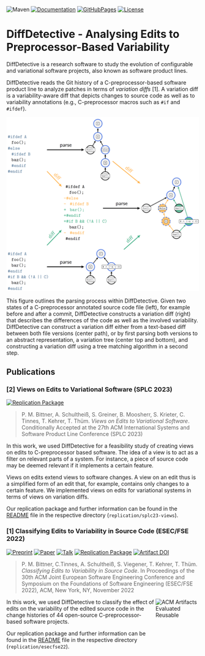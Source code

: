 
![Maven](https://github.com/VariantSync/DiffDetective/actions/workflows/maven.yml/badge.svg)
[![Documentation](https://img.shields.io/badge/Documentation-Read-purple)][documentation]
[![GitHubPages](https://img.shields.io/badge/GitHub%20Pages-online-blue.svg?style=flat)][website]
[![License](https://img.shields.io/badge/License-GNU%20LGPLv3-blue)](LICENSE.LGPL3)

# DiffDetective - Analysing Edits to Preprocessor-Based Variability

DiffDetective is a research software to study the evolution of configurable and variational software projects, also known as software product lines.

DiffDetective reads the Git history of a C-preprocessor-based software product line to analyze patches in terms of _variation diffs_ [1].
A variation diff is a variability-aware diff that depicts changes to source code as well as to variability annotations (e.g., C-preprocessor macros such as `#if` and `#ifdef`).

![DiffDetectiveTeaser](docs/teaser.png)

This figure outlines the parsing process within DiffDetective.
Given two states of a C-preprocessor annotated source code file (left), for example before and after a commit, DiffDetective constructs a variation diff (right) that describes the differences of the code as well as the involved variability.
DiffDetective can construct a variation diff either from a text-based diff between both file versions (center path),
or by first parsing both versions to an abstract representation, a variation tree (center top and bottom), and constructing a variation diff using a tree matching algorithm in a second step.

## Publications

### [2] Views on Edits to Variational Software (SPLC 2023)

[![Replication Package](https://img.shields.io/badge/Replication-Package-blue)](replication/splc23-views/README.md)

> P. M. Bittner, A. Schultheiß, S. Greiner, B. Moosherr, S. Krieter, C. Tinnes, T. Kehrer, T. Thüm. _Views on Edits to Variational Software_. Conditionally Accepted at the 27th ACM International Systems and Software Product Line Conference (SPLC 2023)

In this work, we used DiffDetective for a feasibility study of creating views on edits to C-preprocessor based software.
The idea of a view is to act as a filter on relevant parts of a system.
For instance, a piece of source code may be deemed relevant if it implements a certain feature.

Views on edits extend views to software changes.
A view on an edit thus is a simplified form of an edit that, for example, contains only changes to a certain feature.
We implemented views on edits for variational systems in terms of views on variation diffs.

Our replication package and further information can be found in the [README](replication/splc23-views/README.md) file in the respective directory (`replication/splc23-views`).

### [1] Classifying Edits to Variability in Source Code (ESEC/FSE 2022)

[![Preprint](https://img.shields.io/badge/Preprint-Read-purple)](https://github.com/SoftVarE-Group/Papers/raw/main/2022/2022-ESECFSE-Bittner.pdf)
[![Paper](https://img.shields.io/badge/Paper-Read-purple)](https://dl.acm.org/doi/10.1145/3540250.3549108)
[![Talk](https://img.shields.io/badge/Talk-Watch-purple)](https://www.youtube.com/watch?v=EnDx1AWxD24)
[![Replication Package](https://img.shields.io/badge/Replication-Package-blue)](replication/esecfse22/README.md)
[![Artifact DOI](https://zenodo.org/badge/DOI/10.5281/zenodo.7110095.svg)](https://doi.org/10.5281/zenodo.7110095)

> P. M. Bittner, C.Tinnes, A. Schultheiß, S. Viegener, T. Kehrer, T. Thüm. _Classifying Edits to Variability in Source Code_. In Proceedings of the 30th ACM Joint European Software Engineering Conference and Symposium on the Foundations of Software Engineering (ESEC/FSE 2022), ACM, New York, NY, November 2022

<img padding="10" align="right" src="https://www.acm.org/binaries/content/gallery/acm/publications/artifact-review-v1_1-badges/artifacts_evaluated_reusable_v1_1.png" alt="ACM Artifacts Evaluated Reusable" width="114" height="113"/>

In this work, we used DiffDetective to classify the effect of edits on the variability of the edited source code in the change histories of 44 open-source C-preprocessor-based software projects.

Our replication package and further information can be found in the [README](replication/esecfse22/README.md) file in the respective directory (`replication/esecfse22`).


[documentation]: https://htmlpreview.github.io/?https://github.com/VariantSync/DiffDetective/blob/splc23-views/docs/javadoc/index.html
[website]: https://variantsync.github.io/DiffDetective/
